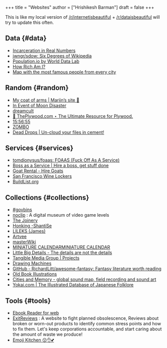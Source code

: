 +++
title = "Websites"
author = ["Hrishikesh Barman"]
draft = false
+++

This is like my local version of [/r/internetisbeautiful](https://www.reddit.com/r/InternetIsBeautiful/) + [/r/dataisbeautiful](https://www.reddit.com/r/dataisbeautiful/) will try to update this often.


## Data {#data}

-   [Incarceration in Real Numbers](https://mkorostoff.github.io/incarceration-in-real-numbers/)
-   [jwngr/sdow: Six Degrees of Wikipedia](https://github.com/jwngr/sdow)
-   [Population.io by World Data Lab](https://population.io/)
-   [How Rich Am I?](https://howrichami.givingwhatwecan.org/how-rich-am-i)
-   [Map with the most famous people from every city](https://news.ycombinator.com/item?id=32274077)


## Random {#random}

-   [My coat of arms | Marijn’s site 🍇](https://satyrs.eu/heraldry/)
-   [In Event of Moon Disaster](https://moondisaster.org/)
-   [dreamcult](https://dreamcult.xyz/)
-   [🌲 ThePlywood.com ⋆ The Ultimate Resource for Plywood.](https://theplywood.com/)
-   [15:56:55](http://hummingbirdclock.info/about/what-is-the-hummingbird-clock)
-   [ZOMBO](https://zombo.com/)
-   [Dead Drops | Un-cloud your files in cement!](https://deaddrops.com/)


## Services {#services}

-   [tomdionysus/foaas: FOAAS (Fuck Off As A Service)](https://github.com/tomdionysus/foaas)
-   [Boss as a Service | Hire a boss, get stuff done](https://bossasaservice.com/)
-   [Goat Rental - Hire Goats](https://hiregoats.com)
-   [San Francisco Wine Lockers](https://www.sfwinelockers.com/)
-   [BuildList.org](https://buildlist.org/#overview)


## Collections {#collections}

-   [#govbins](https://govbins.uk/)
-   [noclip](https://noclip.website/) : A digital museum of video game levels
-   [The Joinery](https://thejoinery.jp/)
-   [Honking -ShantiSe](https://www.shantise.org/)
-   [LILEKS (James)](https://www.lileks.com/)
-   [Artvee](https://artvee.com/)
-   [masterWiki](https://masterwiki.how/)
-   [MINIATURE CALENDAR](https://miniature-calendar.com/)[MINIATURE CALENDAR](https://miniature-calendar.com/)
-   [Little Big Details - The details are not the details](https://littlebigdetails.com/)
-   [Tangible Media Group | Projects](https://tangible.media.mit.edu/projects/)
-   [Drawing Machines](https://drawingmachines.org/)
-   [GitHub - RichardLitt/awesome-fantasy: Fantasy literature worth reading](https://github.com/RichardLitt/awesome-fantasy)
-   [Old Book Illustrations](https://www.oldbookillustrations.com/subjects/)
-   [Cities and Memory - global sound map, field recording and sound art](https://citiesandmemory.com/)
-   [Yokai.com | The Illustrated Database of Japanese Folklore](https://yokai.com/)


## Tools {#tools}

-   [Ebook Reader for web](https://www.loudreader.com/)
-   [ExitReviews](https://www.exitreviews.com/) : A website to fight planned obsolescence, Reviews about broken or worn-out products to identify common stress points and how to fix them. Let's keep corporations accountable, and start caring about the amount of waste we produce!
-   [Emoji Kitchen 😗👌💕](https://jenniferdaniel.substack.com/p/introducing-emoji-kitchen-)
